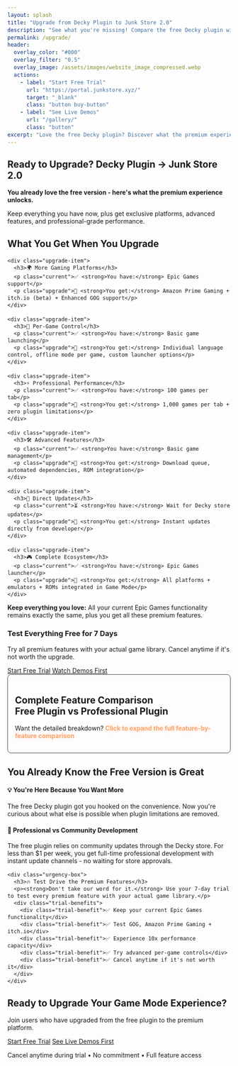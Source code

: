 ```yaml
---
layout: splash
title: "Upgrade from Decky Plugin to Junk Store 2.0"
description: "See what you're missing! Compare the free Decky plugin with Junk Store 2.0's premium features for Epic, GOG, Amazon & itch.io games. Start your 7-day free trial today."
permalink: /upgrade/
header:
  overlay_color: "#000"
  overlay_filter: "0.5"
  overlay_image: /assets/images/website_image_compressed.webp
  actions:
    - label: "Start Free Trial"
      url: "https://portal.junkstore.xyz/"
      target: "_blank"
      class: "button buy-button"
    - label: "See Live Demos"
      url: "/gallery/"
      class: "button"
excerpt: "Love the free Decky plugin? Discover what the premium experience unlocks for Epic, GOG, Amazon & itch.io games"
---
```


<section class="upgrade-hero">
  <h1>Ready to Upgrade? Decky Plugin → Junk Store 2.0</h1>
  <p class="lead-text"><strong>You already love the free version - here's what the premium experience unlocks.</strong></p>
  <p>Keep everything you have now, plus get exclusive platforms, advanced features, and professional-grade performance.</p>
</section>

<section class="upgrade-highlights">
  <h2>What You Get When You Upgrade</h2>
  <div class="upgrade-grid">

    <div class="upgrade-item">
      <h3>🌍 More Gaming Platforms</h3>
      <p class="current">✅ <strong>You have:</strong> Epic Games support</p>
      <p class="upgrade">🚀 <strong>You get:</strong> Amazon Prime Gaming + itch.io (beta) + Enhanced GOG support</p>
    </div>

    <div class="upgrade-item">
      <h3>🎯 Per-Game Control</h3>
      <p class="current">✅ <strong>You have:</strong> Basic game launching</p>
      <p class="upgrade">🚀 <strong>You get:</strong> Individual language control, offline mode per game, custom launcher options</p>
    </div>

    <div class="upgrade-item">
      <h3>⚡ Professional Performance</h3>
      <p class="current">✅ <strong>You have:</strong> 100 games per tab</p>
      <p class="upgrade">🚀 <strong>You get:</strong> 1,000 games per tab + zero plugin limitations</p>
    </div>

    <div class="upgrade-item">
      <h3>🛠️ Advanced Features</h3>
      <p class="current">✅ <strong>You have:</strong> Basic game management</p>
      <p class="upgrade">🚀 <strong>You get:</strong> Download queue, automated dependencies, ROM integration</p>
    </div>

    <div class="upgrade-item">
      <h3>🔄 Direct Updates</h3>
      <p class="current">⏳ <strong>You have:</strong> Wait for Decky store updates</p>
      <p class="upgrade">🚀 <strong>You get:</strong> Instant updates directly from developer</p>
    </div>

    <div class="upgrade-item">
      <h3>🎮 Complete Ecosystem</h3>
      <p class="current">✅ <strong>You have:</strong> Epic Games launcher</p>
      <p class="upgrade">🚀 <strong>You get:</strong> All platforms + emulators + ROMs integrated in Game Mode</p>
    </div>

  </div>

  <div class="upgrade-guarantee">
    <p><strong>Keep everything you love:</strong> All your current Epic Games functionality remains exactly the same, plus you get all these premium features.</p>
  </div>

  <div class="primary-cta">
    <h3>Test Everything Free for 7 Days</h3>
    <p>Try all premium features with your actual game library. Cancel anytime if it's not worth the upgrade.</p>
    <div class="cta-buttons">
      <a href="https://portal.junkstore.xyz/" target="_blank" rel="noopener" class="button buy-button large">Start Free Trial</a>
      <a href="/gallery/" class="button button-secondary">Watch Demos First</a>
    </div>
  </div>
</section>

<section class="detailed-comparison-section" id="feature-comparison">
  <details class="detailed-comparison">
    <summary>
      <h2>Complete Feature Comparison<br>Free Plugin vs Professional Plugin</h2>
      <p class="summary-text">Want the detailed breakdown? <strong style="color: #ffa366; text-shadow: 0 0 8px rgba(255, 163, 102, 0.3);">Click to expand the full feature-by-feature comparison</strong></p>
    </summary>

    <h3 style="text-align: center;">Decky Plugin vs Junk Store 2.0</h3>
    <p class="table-intro">Selected features include live demonstrations. Hover over "👁️ Hover to view" to see the functionality in action.</p>

    <table class="comparison-table">
        <thead>
          <tr>
            <th>Feature</th>
            <th>Free Decky Plugin</th>
            <th>Junk Store 2.0</th>
          </tr>
        </thead>
        <tbody>
          <tr>
            <td><strong>Epic Games</strong></td>
            <td>✅ Yes</td>
            <td>✅ Yes</td>
          </tr>
          <tr>
            <td><strong>UMU Compatibility Fixes</strong></td>
            <td>✅ Yes</td>
            <td>✅ Yes</td>
          </tr>
          <tr>
            <td><strong>GOG Games</strong></td>
            <td>💰 Paid Extension Required</td>
            <td>✅ Included</td>
          </tr>
          <tr>
            <td><strong>Amazon Prime Gaming</strong></td>
            <td>❌ Not Available</td>
            <td>✅ Full Support</td>
          </tr>
            <tr>
            <td><strong>itch.io Gaming</strong> <span class="new-badge">NEW</span></td>
            <td>❌ Not Available</td>
            <td>✅ Beta Support</td>
          </tr>
          <tr>
            <td><strong>Download Queue Management</strong></td>
            <td>❌ Not Available</td>
            <td class="hover-popup" onmouseenter="restartGif(this)">
              ✅ Advanced Queue System <span class="hover-label">👁️ Hover to view</span>
              <div class="gif-popup">
                <video autoplay muted loop playsinline preload="none">
                  <source src="/assets/images/jspro/tablegifs/download.webm" type="video/webm">
                  <img src="/assets/images/jspro/tablegifs/download.gif" alt="Download queue management demo">
                </video>
                <p>Manage multiple downloads, pause/resume, and monitor progress</p>
              </div>
            </td>
          </tr>
          <tr>
            <td><strong>Emulator Integration</strong></td>
            <td>❌ Not Available</td>
            <td>✅ Full ROM Support</td>
          </tr>
          <tr>
            <td><strong>ROM Download Support</strong></td>
            <td>❌ Not Available</td>
            <td>✅ Direct ROM Management</td>
          </tr>
          <tr>
            <td><strong>GOG DOS Games</strong></td>
            <td>❌ Not Available</td>
            <td>✅ Native Support</td>
          </tr>
          <tr>
            <td><strong>GOG ScummVM Games</strong></td>
            <td>❌ Not Available</td>
            <td>✅ Automatic Integration</td>
          </tr>
          <tr>
            <td><strong>Built-in Extension Updates</strong></td>
            <td>❌ Manual Process</td>
            <td>✅ Automated Updates</td>
          </tr>
          <tr>
            <td><strong>Built-in Help System</strong></td>
            <td>❌ External Documentation</td>
            <td>✅ Contextual Help</td>
          </tr>
          <tr>
            <td><strong>Offline Artwork Cache</strong></td>
            <td>❌ Requires Online</td>
            <td>✅ Per-Extension Caching</td>
          </tr>
          <tr>
            <td><strong>Game Language Selection</strong></td>
            <td>❌ Not Available</td>
            <td class="hover-popup" onmouseenter="restartGif(this)">
              ✅ Multi-Language Support <span class="hover-label">👁️ Hover to view</span>
              <div class="gif-popup">
                <video autoplay muted loop playsinline preload="none">
                  <source src="/assets/images/jspro/tablegifs/languageselection.webm" type="video/webm">
                  <img src="/assets/images/jspro/tablegifs/languageselection.gif" alt="Language selection demo">
                </video>
                <p>Choose your preferred language for supported games</p>
              </div>
            </td>
          </tr>
          <tr>
            <td><strong>Selective DLC Installation</strong></td>
            <td>❌ All or Nothing</td>
            <td>✅ Choose DLC Packs</td>
          </tr>
          <tr>
            <td><strong>Per-Game Launcher Options</strong></td>
            <td>❌ Fixed Configuration</td>
            <td class="hover-popup" onmouseenter="restartGif(this)">
              ✅ Flexible Launcher System <span class="hover-label">👁️ Hover to view</span>
              <div class="gif-popup">
                <video autoplay muted loop playsinline preload="none">
                  <source src="/assets/images/jspro/tablegifs/changelauncher.webm" type="video/webm">
                  <img src="/assets/images/jspro/tablegifs/changelauncher.gif" alt="Per-game launcher configuration demo">
                </video>
                <p>Customize launcher behavior for each individual game</p>
              </div>
            </td>
          </tr>
          <tr>
            <td><strong>Custom Script Hooks</strong></td>
            <td>❌ Limited Customization</td>
            <td>✅ Advanced Scripting</td>
          </tr>
          <tr>
            <td><strong>Cloud Saves</strong></td>
            <td>❌ Not Available</td>
            <td>⚠️ Experimental (Enable Per Game)</td>
          </tr>
          <tr>
            <td><strong>Access Method</strong></td>
            <td>📥 Through Decky Menu</td>
            <td>🎮 Ctrl+3 or Select Button</td>
          </tr>
          <tr>
            <td><strong>Release Distribution</strong></td>
            <td>🔧 Through Decky Store</td>
            <td>🚀 Direct from Developer</td>
          </tr>
          <tr>
            <td><strong>Performance Capacity</strong></td>
            <td>💯 100 Games Per Tab</td>
            <td>🔢 1,000 Games Per Tab</td>
          </tr>
          <tr>
            <td><strong>System Customization</strong></td>
            <td>🔒 Plugin Limitations</td>
            <td>🔧 Extensive Configuration</td>
          </tr>
          <tr>
            <td><strong>Extension Development</strong></td>
            <td>🧩 Full Code Required</td>
            <td>🪄 Wizard + Manual Coding</td>
          </tr>
          <tr>
            <td><strong>Game Dependency Installation</strong></td>
            <td>🛠️ Manual Process<br>🧪 Requires Proton Tricks</td>
            <td class="hover-popup" onmouseenter="restartGif(this)">
              ⚙️ Built-in Installer <span class="hover-label">👁️ Hover to view</span>
              <div class="gif-popup">
                <video autoplay muted loop playsinline preload="none">
                  <source src="/assets/images/jspro/tablegifs/dependencies.webm" type="video/webm">
                  <img src="/assets/images/jspro/tablegifs/dependencies.gif" alt="Automated dependency installation demo">
                </video>
                <p>Automatic dependency detection and one-click installation</p>
              </div>
              <br>🛠️ Manual Available<br>🧪 Proton Tricks Compatible
            </td>
          </tr>
          <tr>
            <td><strong>Custom Extension Creation</strong></td>
            <td>👨‍💻 Manual Coding Only</td>
            <td>🧙 Wizard-Guided Creation</td>
          </tr>
          <tr>
            <td><strong>Extension Customization</strong></td>
            <td>💻 Code-Heavy Modifications</td>
            <td>🧠 Generated Templates + Hooks</td>
          </tr>
          <tr>
            <td><strong>Offline Mode Per Game</strong> <span class="new-badge">NEW</span></td>
            <td>🔧 Requires Global Setting Under Each Tab</td>
            <td>✅ Per-Game Configuration<br><span style="font-size: 0.9em; color: #ccc;">Set offline mode individually for each game across all storefronts</span></td>
          </tr>
          <tr>
            <td><strong>System Language Detection Per Game</strong> <span class="new-badge">NEW</span></td>
            <td>🔧 Requires Manual File Editing<br><span style="font-size: 0.9em; color: #ccc;">Must alter files to add language codes</span></td>
            <td>✅ Per Game Language Setting<br><span style="font-size: 0.9em; color: #ccc;">Individual language control for games that use system language detection</span></td>
          </tr>
        </tbody>
    </table>
  </details>
</section>


<section class="upgrade-decision" id="decision-time">
  <div class="decision-box">
    <h2>You Already Know the Free Version is Great</h2>
    <div class="decision-points">
      <div class="decision-point">
        <h4>💡 <strong>You're Here Because You Want More</strong></h4>
        <p>The free Decky plugin got you hooked on the convenience. Now you're curious about what else is possible when plugin limitations are removed.</p>
      </div>
      <div class="decision-point">
        <h4>🚀 <strong>Professional vs Community Development</strong></h4>
        <p>The free plugin relies on community updates through the Decky store. For less than $1 per week, you get full-time professional development with instant update channels - no waiting for store approvals.</p>
      </div>
    </div>

    <div class="urgency-box">
      <h3>🔥 Test Drive the Premium Features</h3>
      <p><strong>Don't take our word for it.</strong> Use your 7-day trial to test every premium feature with your actual game library.</p>
      <div class="trial-benefits">
        <div class="trial-benefit">✅ Keep your current Epic Games functionality</div>
        <div class="trial-benefit">✅ Test GOG, Amazon Prime Gaming + itch.io</div>
        <div class="trial-benefit">✅ Experience 10x performance capacity</div>
        <div class="trial-benefit">✅ Try advanced per-game controls</div>
        <div class="trial-benefit">✅ Cancel anytime if it's not worth it</div>
      </div>
    </div>
  </div>
</section>

<section class="trial-cta" id="trial">
  <div class="cta-box">
    <h2>Ready to Upgrade Your Game Mode Experience?</h2>
    <p>Join users who have upgraded from the free plugin to the premium platform.</p>
    <div class="cta-buttons">
      <a href="https://portal.junkstore.xyz/" target="_blank" rel="noopener" class="button buy-button large" data-event="click" data-category="conversion" data-action="trial_signup" data-label="upgrade_page_bottom">Start Free Trial</a>
      <a href="/gallery/" class="button large" data-event="click" data-category="engagement" data-action="view_gallery" data-label="upgrade_page_bottom">See Live Demos First</a>
    </div>
    <p class="guarantee">Cancel anytime during trial • No commitment • Full feature access</p>
  </div>
</section>

<script>
function restartGif(container) {
  const gif = container.querySelector("img");
  if (gif) {
    const src = gif.getAttribute("src").split("?")[0];
    gif.setAttribute("src", `${src}?t=${Date.now()}`);
  }
}

// Improve mobile GIF popup positioning
document.addEventListener('DOMContentLoaded', function() {
  const hoverPopups = document.querySelectorAll('.hover-popup');

  hoverPopups.forEach(popup => {
    popup.addEventListener('mouseenter', function() {
      const gifPopup = this.querySelector('.gif-popup');
      if (gifPopup && window.innerWidth <= 768) {
        // On mobile, position popups more carefully
        const rect = this.getBoundingClientRect();
        const scrollY = window.scrollY;

        gifPopup.style.position = 'fixed';
        gifPopup.style.top = '10px';
        gifPopup.style.left = '50%';
        gifPopup.style.transform = 'translateX(-50%)';
      }
    });
  });
});
</script>

<style>
.detailed-comparison summary {
  list-style: none; /* Remove the marker */
  cursor: pointer;
  transition: all 0.3s ease;
  padding: 1rem;
  border-radius: 8px;
  background: rgba(255, 255, 255, 0.05);
  border: 1px solid #444;
}

.detailed-comparison summary:hover {
  background: rgba(255, 255, 255, 0.1);
  border-color: #ffa366;
  transform: translateY(-2px);
  box-shadow: 0 4px 12px rgba(0, 0, 0, 0.3);
}

.detailed-comparison summary::-webkit-details-marker {
  display: none; /* Hide marker in WebKit browsers */
}
</style>